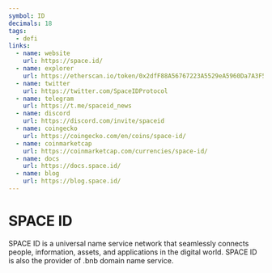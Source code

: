 ```yaml
---
symbol: ID
decimals: 18
tags:
  - defi
links:
  - name: website
    url: https://space.id/
  - name: explorer
    url: https://etherscan.io/token/0x2dfF88A56767223A5529eA5960Da7A3F5f766406
  - name: twitter
    url: https://twitter.com/SpaceIDProtocol
  - name: telegram
    url: https://t.me/spaceid_news
  - name: discord
    url: https://discord.com/invite/spaceid
  - name: coingecko
    url: https://coingecko.com/en/coins/space-id/
  - name: coinmarketcap
    url: https://coinmarketcap.com/currencies/space-id/
  - name: docs
    url: https://docs.space.id/
  - name: blog
    url: https://blog.space.id/
---
```


# SPACE ID

SPACE ID is a universal name service network that seamlessly connects people, information, assets, and applications in the digital world. SPACE ID is also the provider of .bnb domain name service.
